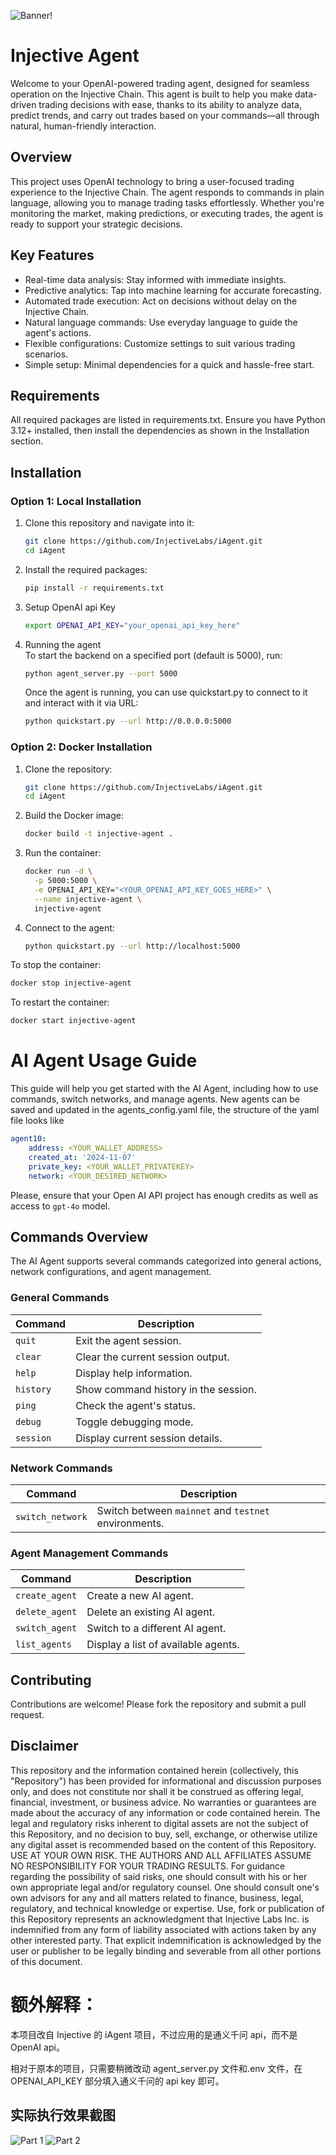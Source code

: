 ![Banner!](assets/logo.png)

# Injective Agent

Welcome to your OpenAI-powered trading agent, designed for seamless operation on the Injective Chain. This agent is built to help you make data-driven trading decisions with ease, thanks to its ability to analyze data, predict trends, and carry out trades based on your commands—all through natural, human-friendly interaction.

## Overview

This project uses OpenAI technology to bring a user-focused trading experience to the Injective Chain. The agent responds to commands in plain language, allowing you to manage trading tasks effortlessly. Whether you're monitoring the market, making predictions, or executing trades, the agent is ready to support your strategic decisions.

## Key Features

-   Real-time data analysis: Stay informed with immediate insights.
-   Predictive analytics: Tap into machine learning for accurate forecasting.
-   Automated trade execution: Act on decisions without delay on the Injective Chain.
-   Natural language commands: Use everyday language to guide the agent's actions.
-   Flexible configurations: Customize settings to suit various trading scenarios.
-   Simple setup: Minimal dependencies for a quick and hassle-free start.

## Requirements

All required packages are listed in requirements.txt. Ensure you have Python 3.12+ installed, then install the dependencies as shown in the Installation section.

## Installation

### Option 1: Local Installation

1. Clone this repository and navigate into it:
    ```bash
    git clone https://github.com/InjectiveLabs/iAgent.git
    cd iAgent
    ```
2. Install the required packages:
    ```bash
    pip install -r requirements.txt
    ```
3. Setup OpenAI api Key
    ```bash
    export OPENAI_API_KEY="your_openai_api_key_here"
    ```
4. Running the agent  
   To start the backend on a specified port (default is 5000), run:
    ```bash
    python agent_server.py --port 5000
    ```
    Once the agent is running, you can use quickstart.py to connect to it and interact with it via URL:
    ```bash
    python quickstart.py --url http://0.0.0.0:5000
    ```

### Option 2: Docker Installation

1. Clone the repository:

    ```bash
    git clone https://github.com/InjectiveLabs/iAgent.git
    cd iAgent
    ```

2. Build the Docker image:

    ```bash
    docker build -t injective-agent .
    ```

3. Run the container:

    ```bash
    docker run -d \
      -p 5000:5000 \
      -e OPENAI_API_KEY="<YOUR_OPENAI_API_KEY_GOES_HERE>" \
      --name injective-agent \
      injective-agent
    ```

4. Connect to the agent:
    ```bash
    python quickstart.py --url http://localhost:5000
    ```

To stop the container:

```bash
docker stop injective-agent
```

To restart the container:

```bash
docker start injective-agent
```

# AI Agent Usage Guide

This guide will help you get started with the AI Agent, including how to use commands, switch networks, and manage agents.
New agents can be saved and updated in the agents_config.yaml file,
the structure of the yaml file looks like

```yaml
agent10:
    address: <YOUR_WALLET_ADDRESS>
    created_at: '2024-11-07'
    private_key: <YOUR_WALLET_PRIVATEKEY>
    network: <YOUR_DESIRED_NETWORK>
```

Please, ensure that your Open AI API project has enough credits as well as access to `gpt-4o` model.

## Commands Overview

The AI Agent supports several commands categorized into general actions, network configurations, and agent management.

### General Commands

| Command   | Description                          |
| --------- | ------------------------------------ |
| `quit`    | Exit the agent session.              |
| `clear`   | Clear the current session output.    |
| `help`    | Display help information.            |
| `history` | Show command history in the session. |
| `ping`    | Check the agent's status.            |
| `debug`   | Toggle debugging mode.               |
| `session` | Display current session details.     |

### Network Commands

| Command          | Description                                          |
| ---------------- | ---------------------------------------------------- |
| `switch_network` | Switch between `mainnet` and `testnet` environments. |

### Agent Management Commands

| Command        | Description                         |
| -------------- | ----------------------------------- |
| `create_agent` | Create a new AI agent.              |
| `delete_agent` | Delete an existing AI agent.        |
| `switch_agent` | Switch to a different AI agent.     |
| `list_agents`  | Display a list of available agents. |

## Contributing

Contributions are welcome! Please fork the repository and submit a pull request.

## Disclaimer

This repository and the information contained herein (collectively, this "Repository") has been provided for informational and discussion purposes only, and does not constitute nor shall it be construed as offering legal, financial, investment, or business advice. No warranties or guarantees are made about the accuracy of any information or code contained herein. The legal and regulatory risks inherent to digital assets are not the subject of this Repository, and no decision to buy, sell, exchange, or otherwise utilize any digital asset is recommended based on the content of this Repository. USE AT YOUR OWN RISK. THE AUTHORS AND ALL AFFILIATES ASSUME NO RESPONSIBILITY FOR YOUR TRADING RESULTS. For guidance regarding the possibility of said risks, one should consult with his or her own appropriate legal and/or regulatory counsel. One should consult one's own advisors for any and all matters related to finance, business, legal, regulatory, and technical knowledge or expertise. Use, fork or publication of this Repository represents an acknowledgment that Injective Labs Inc. is indemnified from any form of liability associated with actions taken by any other interested party. That explicit indemnification is acknowledged by the user or publisher to be legally binding and severable from all other portions of this document.

# 额外解释：

本项目改自 Injective 的 iAgent 项目，不过应用的是通义千问 api，而不是 OpenAI api。

相对于原本的项目，只需要稍微改动 agent_server.py 文件和.env 文件，在 OPENAI_API_KEY 部分填入通义千问的 api key 即可。

## 实际执行效果截图

![Part 1](./images/task4_1.png)
![Part 2](./images/task4_2.png)
